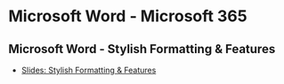 # Microsoft Word - Microsoft 365

## Microsoft Word - Stylish Formatting & Features

- [Slides: Stylish Formatting & Features](https://docs.google.com/presentation/d/1BO7oTZHxeQKNDJGG4y7xJMj3t1MeJ3RgwLZjVreIl88/edit?usp=sharing)
  